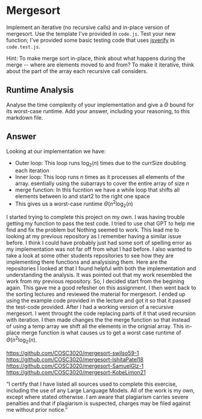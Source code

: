 # Mergesort

Implement an iterative (no recursive calls) and in-place version of mergesort.
Use the template I've provided in `code.js`. Test your new function; I've
provided some basic testing code that uses
[jsverify](https://jsverify.github.io/) in `code.test.js`.

Hint: To make merge sort in-place, think about what happens during the merge --
where are elements moved to and from? To make it iterative, think about the
part of the array each recursive call considers.

## Runtime Analysis

Analyse the time complexity of your implementation and give a $\Theta$ bound for
its worst-case runtime. Add your answer, including your reasoning, to this
markdown file.

## Answer

Looking at our implementation we have:
- Outer loop: This loop runs $\log_{2}(n)$ times due to the currSize doubling each iteration
- Inner loop: This loop runs $n$ times as it processes all elements of the array. esentially using the subarrays to cover the entire 
  array of size $n$
- merge function: In this fucntion we have a while loop that shifts all elements between lo and start2 to the right one space
- This gives us a worst-case runtime $\Theta(n^{2}\log_{2}(n)$ 

I started trying to complete this project on my own. I was having trouble getting my function to pass the test code. I tried to use chat GPT to help me find and fix the problem but Nothing seemed to work. This lead me to looking at my previous repository as I remember having a similar issue before. I think I could have probably just had some sort of spelling error as my implementation was not far off from what I had before. I also wanted to take a look at some other students repositories to see how they are implementing there functions and analysising them. Here are the repositories I looked at that I found helpful with both the implementation and understanding the analysis. It was pointed out that my work resembled the work from my previous repository. So, I decided start from the begining again. This gave me a good refesher on this assignment. I then went back to the sorting lectures and reviewed the material for mergesort. I ended up using the example code provided in the lecture and got it so that it passed the test-code provided. After I had a working version of a recursive mergesort. I went throught the code replacing parts of it that used recursion with iteration. I then made changes the the merge function so that instead of using a temp array we shift all the elements in the orignial array. This in-place merge function is what causes us to get a worst case  runtime of $\Theta(n^{2}\log_{2}(n)$.   

https://github.com/COSC3020/mergesort-swilso59-1
https://github.com/COSC3020/mergesort-IshitaPatel18
https://github.com/COSC3020/mergesort-SamuelGlz-1
https://github.com/COSC3020/mergesort-KobeLimon21

“I certify that I have listed all sources used to complete this exercise, including the use
of any Large Language Models. All of the work is my own, except where stated
otherwise. I am aware that plagiarism carries severe penalties and that if plagiarism is
suspected, charges may be filed against me without prior notice.”

